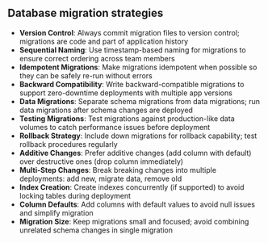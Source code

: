 ## Database migration strategies

- **Version Control**: Always commit migration files to version control; migrations are code and part of application history
- **Sequential Naming**: Use timestamp-based naming for migrations to ensure correct ordering across team members
- **Idempotent Migrations**: Make migrations idempotent when possible so they can be safely re-run without errors
- **Backward Compatibility**: Write backward-compatible migrations to support zero-downtime deployments with multiple app versions
- **Data Migrations**: Separate schema migrations from data migrations; run data migrations after schema changes are deployed
- **Testing Migrations**: Test migrations against production-like data volumes to catch performance issues before deployment
- **Rollback Strategy**: Include down migrations for rollback capability; test rollback procedures regularly
- **Additive Changes**: Prefer additive changes (add column with default) over destructive ones (drop column immediately)
- **Multi-Step Changes**: Break breaking changes into multiple deployments: add new, migrate data, remove old
- **Index Creation**: Create indexes concurrently (if supported) to avoid locking tables during deployment
- **Column Defaults**: Add columns with default values to avoid null issues and simplify migration
- **Migration Size**: Keep migrations small and focused; avoid combining unrelated schema changes in single migration
